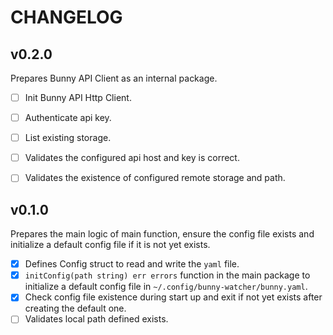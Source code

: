 # CHANGELOG

## v0.2.0

Prepares Bunny API Client as an internal package.

- [ ] Init Bunny API Http Client.
- [ ] Authenticate api key.
- [ ] List existing storage.
- [ ] Validates the configured api host and key is correct.
- [ ] Validates the existence of configured remote storage and path.



## v0.1.0

Prepares the main logic of main function, ensure the config file exists and initialize a default config file if it is not yet exists.

- [x] Defines Config struct to read and write the `yaml` file.
- [x] `initConfig(path string) err errors` function in the main package to initialize a default config file in `~/.config/bunny-watcher/bunny.yaml`.
- [x] Check config file existence during start up and exit if not yet exists after creating the default one.
- [ ] Validates local path defined exists.
